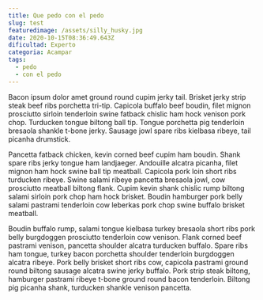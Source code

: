 ```yaml
---
title: Que pedo con el pedo
slug: test
featuredimage: /assets/silly_husky.jpg
date: 2020-10-15T08:36:49.643Z
dificultad: Experto
categoria: Acampar
tags:
  - pedo
  - con el pedo
---
```

Bacon ipsum dolor amet ground round cupim jerky tail. Brisket jerky strip steak beef ribs porchetta tri-tip. Capicola buffalo beef boudin, filet mignon prosciutto sirloin tenderloin swine fatback chislic ham hock venison pork chop. Turducken tongue biltong ball tip. Tongue porchetta pig tenderloin bresaola shankle t-bone jerky. Sausage jowl spare ribs kielbasa ribeye, tail picanha drumstick.

Pancetta fatback chicken, kevin corned beef cupim ham boudin. Shank spare ribs jerky tongue ham landjaeger. Andouille alcatra picanha, filet mignon ham hock swine ball tip meatball. Capicola pork loin short ribs turducken ribeye. Swine salami ribeye pancetta bresaola jowl, cow prosciutto meatball biltong flank. Cupim kevin shank chislic rump biltong salami sirloin pork chop ham hock brisket. Boudin hamburger pork belly salami pastrami tenderloin cow leberkas pork chop swine buffalo brisket meatball.

Boudin buffalo rump, salami tongue kielbasa turkey bresaola short ribs pork belly burgdoggen prosciutto tenderloin cow venison. Flank corned beef pastrami venison, pancetta shoulder alcatra turducken buffalo. Spare ribs ham tongue, turkey bacon porchetta shoulder tenderloin burgdoggen alcatra ribeye. Pork belly brisket short ribs cow, capicola pastrami ground round biltong sausage alcatra swine jerky buffalo. Pork strip steak biltong, hamburger pastrami ribeye t-bone ground round bacon tenderloin. Biltong pig picanha shank, turducken shankle venison pancetta.